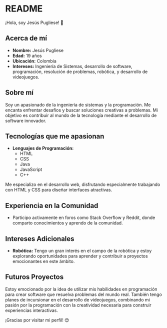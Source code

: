 # README

¡Hola, soy Jesús Pugliese! 👋

## Acerca de mí

- **Nombre:** Jesús Pugliese
- **Edad:** 19 años
- **Ubicación:** Colombia
- **Intereses:** Ingeniería de Sistemas, desarrollo de software, programación, resolución de problemas, robótica, y desarrollo de videojuegos.

## Sobre mí

Soy un apasionado de la ingeniería de sistemas y la programación. Me encanta enfrentar desafíos y buscar soluciones creativas a problemas. Mi objetivo es contribuir al mundo de la tecnología mediante el desarrollo de software innovador.

## Tecnologías que me apasionan

- **Lenguajes de Programación:**
  - HTML
  - CSS
  - Java
  - JavaScript
  - C++

Me especializo en el desarrollo web, disfrutando especialmente trabajando con HTML y CSS para diseñar interfaces atractivas.

## Experiencia en la Comunidad

- Participo activamente en foros como Stack Overflow y Reddit, donde comparto conocimientos y aprendo de la comunidad.

## Intereses Adicionales

- **Robótica:** Tengo un gran interés en el campo de la robótica y estoy explorando oportunidades para aprender y contribuir a proyectos emocionantes en este ámbito.

## Futuros Proyectos

Estoy emocionado por la idea de utilizar mis habilidades en programación para crear software que resuelva problemas del mundo real. También tengo planes de incursionar en el desarrollo de videojuegos, combinando mi pasión por la programación con la creatividad necesaria para construir experiencias interactivas.

¡Gracias por visitar mi perfil! 😊
